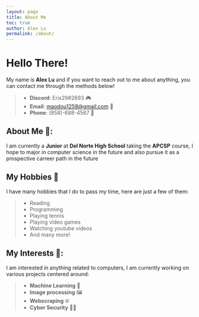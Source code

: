 ```yaml
---
layout: page
title: About Me
toc: true
author: Alex Lu
permalink: /about/
---
```


# Hello There!
My name is **Alex Lu** and if you want to reach out to me about anything, you can contact me through the methods below!
> - **Discord**: Eris29#2693             🎮
> - **Email**:   [maodou1258@gmail.com](mailto:maodou1258@gmail.com)    📧
> - **Phone**:   (858)-688-4567          📱



## About Me 📓:
I am currently a **Junior** at **Del Norte High School** taking the **APCSP** course, I hope to major in computer science in the future and also pursue it as a prospective carreer path in the future


## My Hobbies 🎾

I have many hobbies that I do to pass my time, here are just a few of them:

> * Reading
> * Programming
> * Playing tennis
> * Playing video games
> * Watching youtube videos
> * And many more!


## My Interests 🔬:
I am interested in anything related to computers, I am currently working on various projects centered around:
> - **Machine Learning** 🤖
> - **Image processing** 🖼️
> - **Webscraping**      🌐
> - **Cyber Security**   🐱‍💻


